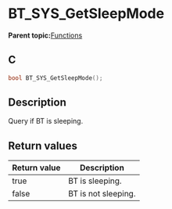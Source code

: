 # BT\_SYS\_GetSleepMode

**Parent topic:**[Functions](GUID-3BA3D179-61EF-4BA9-B3F7-837E2DFA76A4.md)

## C

```c
bool BT_SYS_GetSleepMode();
```

## Description

Query if BT is sleeping.

## Return values

|Return value|Description|
|------------|-----------|
|true|BT is sleeping.|
|false|BT is not sleeping.|

